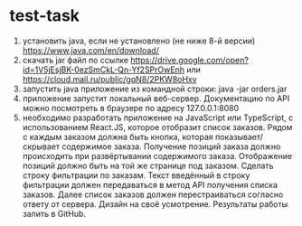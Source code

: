 # test-task

1) установить java, если не установлено (не ниже 8-й версии) https://www.java.com/en/download/
2) скачать jar файл по ссылке
https://drive.google.com/open?id=1V5jEsjBK-0ezSmCkL-Qn-Yf2SPrOwEnh
или
https://cloud.mail.ru/public/gqN8/2PKW8oHxv
3) запустить java приложение из командной строки:  java -jar orders.jar
4) приложение запустит локальный веб-сервер. Документацию по API можно посмотреть в браузере по адресу 127.0.0.1:8080
5) необходимо разработать приложение на JavaScript или TypeScript, с использованием React.JS, которое отобразит список заказов. Рядом с каждым заказом должна быть кнопка, которая показывает/скрывает содержимое заказа. Получение позиций заказа должно происходить при развёртывании содержимого заказа. Отображение позиций должно быть на той же странице под заказом. Сделать строку фильтрации по заказам. Текст введённый в строку фильтрации должен передаваться в метод API получения списка заказов. Далее список заказов должен перестраиваться согласно ответу от сервера. Дизайн на своё усмотрение. Результаты работы залить в GitHub.
